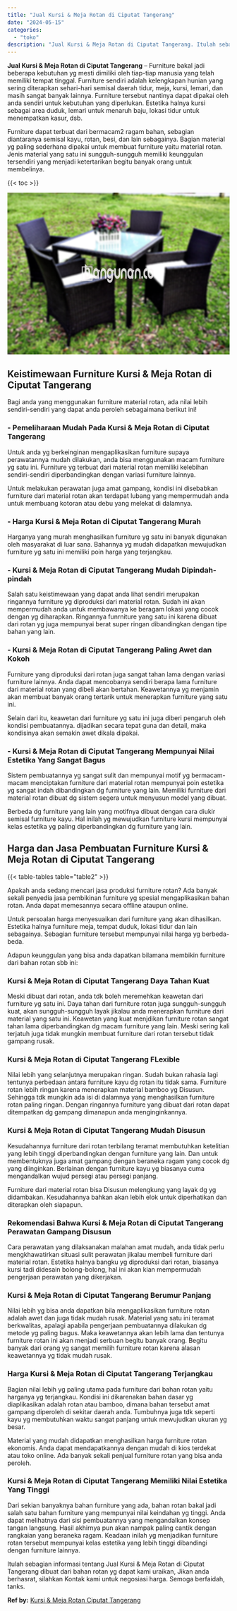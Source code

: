 ```yaml
---
title: "Jual Kursi & Meja Rotan di Ciputat Tangerang"
date: "2024-05-15"
categories: 
  - "toko"
description: "Jual Kursi & Meja Rotan di Ciputat Tangerang. Itulah sebagian informasi tentang Jual Kursi & Meja Rotan di Ciputat Tangerang dibuat dari bahan rotan yg dapat..."
---
```


**Jual Kursi & Meja Rotan di Ciputat Tangerang** – Furniture bakal jadi beberapa kebutuhan yg mesti dimiliki oleh tiap-tiap manusia yang telah memiliki tempat tinggal. Furniture sendiri adalah kelengkapan hunian yang sering diterapkan sehari-hari semisal daerah tidur, meja, kursi, lemari, dan masih sangat banyak lainnya. Furniture tersebut nantinya dapat dipakai oleh anda sendiri untuk kebutuhan yang diperlukan. Estetika halnya kursi sebagai area duduk, lemari untuk menaruh baju, lokasi tidur untuk menempatkan kasur, dsb.

Furniture dapat terbuat dari bermacam2 ragam bahan, sebagian diantaranya semisal kayu, rotan, besi, dan lain sebagainya. Bagian material yg paling sederhana dipakai untuk membuat furniture yaitu material rotan. Jenis material yang satu ini sungguh-sungguh memiliki keunggulan tersendiri yang menjadi ketertarikan begitu banyak orang untuk membelinya.

{{< toc >}}

![Jual Kursi & Meja Rotan di Ciputat Tangerang](/images/kursi-meja-rotan-murah46.png)

## Keistimewaan Furniture Kursi & Meja Rotan di Ciputat Tangerang

Bagi anda yang menggunakan furniture material rotan, ada nilai lebih sendiri-sendiri yang dapat anda peroleh sebagaimana berikut ini!

### \- Pemeliharaan Mudah Pada Kursi & Meja Rotan di Ciputat Tangerang

Untuk anda yg berkeinginan mengaplikasikan furniture supaya perawatannya mudah dilakukan, anda bisa menggunakan macam furniture yg satu ini. Furniture yg terbuat dari material rotan memiliki kelebihan sendiri-sendiri diperbandingkan dengan variasi furniture lainnya.

Untuk melakukan perawatan juga amat gampang, kondisi ini disebabkan furniture dari material rotan akan terdapat lubang yang mempermudah anda untuk membuang kotoran atau debu yang melekat di dalamnya.

### \- Harga Kursi & Meja Rotan di Ciputat Tangerang Murah

Harganya yang murah menghasilkan furniture yg satu ini banyak digunakan oleh masyarakat di luar sana. Bahannya yg mudah didapatkan mewujudkan furniture yg satu ini memiliki poin harga yang terjangkau.

### \- Kursi & Meja Rotan di Ciputat Tangerang Mudah Dipindah-pindah

Salah satu keistimewaan yang dapat anda lihat sendiri merupakan ringannya furniture yg diproduksi dari material rotan. Sudah ini akan mempermudah anda untuk membawanya ke beragam lokasi yang cocok dengan yg diharapkan. Ringannya funrniture yang satu ini karena dibuat dari rotan yg juga mempunyai berat super ringan dibandingkan dengan tipe bahan yang lain.

### \- Kursi & Meja Rotan di Ciputat Tangerang Paling Awet dan Kokoh

Furniture yang diproduksi dari rotan juga sangat tahan lama dengan variasi furniture lainnya. Anda dapat mencobanya sendiri berapa lama furniture dari material rotan yang dibeli akan bertahan. Keawetannya yg menjamin akan membuat banyak orang tertarik untuk menerapkan furniture yang satu ini.

Selain dari itu, keawetan dari furniture yg satu ini juga diberi pengaruh oleh kondisi pembuatannya. dijadikan secara tepat guna dan detail, maka kondisinya akan semakin awet dikala dipakai.

### \- Kursi & Meja Rotan di Ciputat Tangerang Mempunyai Nilai Estetika Yang Sangat Bagus

Sistem pembuatannya yg sangat sulit dan mempunyai motif yg bermacam-macam menciptakan furniture dari material rotan mempunyai poin estetika yg sangat indah dibandingkan dg furniture yang lain. Memiliki furniture dari material rotan dibuat dg sistem segera untuk menyusun model yang dibuat.

Berbeda dg furniture yang lain yang motifnya dibuat dengan cara diukir semisal furniture kayu. Hal inilah yg mewujudkan furniture kursi mempunyai kelas estetika yg paling diperbandingkan dg furniture yang lain.

## Harga dan Jasa Pembuatan Furniture Kursi & Meja Rotan di Ciputat Tangerang

{{< table-tables table="table2" >}}

Apakah anda sedang mencari jasa produksi furniture rotan? Ada banyak sekali penyedia jasa pembikinan furniture yg spesial mengaplikasikan bahan rotan. Anda dapat memesannya secara offline ataupun online.

Untuk persoalan harga menyesuaikan dari furniture yang akan dihasilkan. Estetika halnya furniture meja, tempat duduk, lokasi tidur dan lain sebagainya. Sebagian furniture tersebut mempunyai nilai harga yg berbeda-beda.

Adapun keunggulan yang bisa anda dapatkan bilamana membikin furniture dari bahan rotan sbb ini:

### Kursi & Meja Rotan di Ciputat Tangerang Daya Tahan Kuat

Meski dibuat dari rotan, anda tdk boleh meremehkan keawetan dari furniture yg satu ini. Daya tahan dari furniture rotan juga sungguh-sungguh kuat, akan sungguh-sungguh layak jikalau anda menerapkan furniture dari material yang satu ini. Keawetan yang kuat menjdikan furniture rotan sangat tahan lama diperbandingkan dg macam furniture yang lain. Meski sering kali terjatuh juga tidak mungkin membuat furniture dari rotan tersebut tidak gampang rusak.

### Kursi & Meja Rotan di Ciputat Tangerang FLexible

Nilai lebih yang selanjutnya merupakan ringan. Sudah bukan rahasia lagi tentunya perbedaan antara furniture kayu dg rotan itu tidak sama. Furniture rotan lebih ringan karena menerapkan material bamboo yg Disusun. Sehingga tdk mungkin ada isi di dalamnya yang menghasilkan furniture rotan paling ringan. Dengan ringannya furniture yang dibuat dari rotan dapat ditempatkan dg gampang dimanapun anda menginginkannya.

### Kursi & Meja Rotan di Ciputat Tangerang Mudah Disusun

Kesudahannya furniture dari rotan terbilang teramat membutuhkan ketelitian yang lebih tinggi diperbandingkan dengan furniture yang lain. Dan untuk membentuknya juga amat gampang dengan beraneka ragam yang cocok dg yang diinginkan. Berlainan dengan furniture kayu yg biasanya cuma mengandalkan wujud persegi atau persegi panjang.

Furniture dari material rotan bisa Disusun melengkung yang layak dg yg didambakan. Kesudahannya bahkan akan lebih elok untuk diperhatikan dan diterapkan oleh siapapun.

### Rekomendasi Bahwa Kursi & Meja Rotan di Ciputat Tangerang Perawatan Gampang Disusun

Cara perawatan yang dilaksanakan malahan amat mudah, anda tidak perlu mengkhawatirkan situasi sulit perawatan jikalau membeli furniture dari material rotan. Estetika halnya bangku yg diproduksi dari rotan, biasanya kursi tadi didesain bolong-bolong, hal ini akan kian mempermudah pengerjaan perawatan yang dikerjakan.

### Kursi & Meja Rotan di Ciputat Tangerang Berumur Panjang

Nilai lebih yg bisa anda dapatkan bila mengaplikasikan furniture rotan adalah awet dan juga tidak mudah rusak. Material yang satu ini teramat berkwalitas, apalagi apabila pengerjaan pembuatannya dilakukan dg metode yg paling bagus. Maka keawetannya akan lebih lama dan tentunya furniture rotan ini akan menjadi serbuan begitu banyak orang. Begitu banyak dari orang yg sangat memilih furniture rotan karena alasan keawetannya yg tidak mudah rusak.

### Harga Kursi & Meja Rotan di Ciputat Tangerang Terjangkau

Bagian nilai lebih yg paling utama pada furniture dari bahan rotan yaitu harganya yg terjangkau. Kondisi ini dikarenakan bahan dasar yg diaplikasikan adalah rotan atau bamboo, dimana bahan tersebut amat gampang diperoleh di sekitar daerah anda. Tumbuhnya juga tdk seperti kayu yg membutuhkan waktu sangat panjang untuk mewujudkan ukuran yg besar.

Material yang mudah didapatkan menghasilkan harga furniture rotan ekonomis. Anda dapat mendapatkannya dengan mudah di kios terdekat atau toko online. Ada banyak sekali penjual furniture rotan yang bisa anda peroleh.

### Kursi & Meja Rotan di Ciputat Tangerang Memiliki Nilai Estetika Yang Tinggi

Dari sekian banyaknya bahan furniture yang ada, bahan rotan bakal jadi salah satu bahan furniture yang mempunyai nilai keindahan yg tinggi. Anda dapat melihatnya dari sisi pembuatannya yang mengandalkan konsep tangan langsung. Hasil akhirnya pun akan nampak paling cantik dengan rangkaian yang beraneka ragam. Keadaan inilah yg menjadikan furniture rotan tersebut mempunyai kelas estetika yang lebih tinggi dibandingi dengan furniture lainnya.

Itulah sebagian informasi tentang Jual Kursi & Meja Rotan di Ciputat Tangerang dibuat dari bahan rotan yg dapat kami uraikan, Jikan anda berhasrat, silahkan Kontak kami untuk negosiasi harga. Semoga berfaidah, tanks.

**Ref by:** [Kursi & Meja Rotan Ciputat Tangerang](https://id.wikipedia.org/wiki/Kursi)
